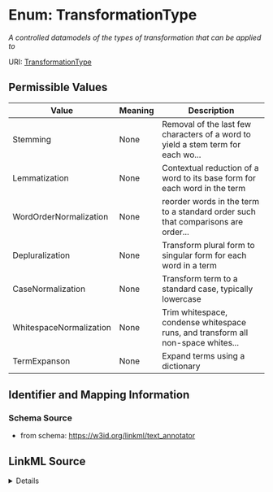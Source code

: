# Enum: TransformationType


_A controlled datamodels of the types of transformation that can be applied to_


URI: [TransformationType](TransformationType)

## Permissible Values

| Value | Meaning | Description |
| --- | --- | --- |
| Stemming | None | Removal of the last few characters of a word to yield a stem term for each wo... |
| Lemmatization | None | Contextual reduction of a word to its base form for each word in the term |
| WordOrderNormalization | None | reorder words in the term to a standard order such that comparisons are order... |
| Depluralization | None | Transform plural form to singular form for each word in a term |
| CaseNormalization | None | Transform term to a standard case, typically lowercase |
| WhitespaceNormalization | None | Trim whitespace, condense whitespace runs, and transform all non-space whites... |
| TermExpanson | None | Expand terms using a dictionary |









## Identifier and Mapping Information







### Schema Source


* from schema: https://w3id.org/linkml/text_annotator




## LinkML Source

<details>
```yaml
name: TransformationType
description: A controlled datamodels of the types of transformation that can be applied
  to
from_schema: https://w3id.org/linkml/text_annotator
rank: 1000
permissible_values:
  Stemming:
    text: Stemming
    description: Removal of the last few characters of a word to yield a stem term
      for each word in the term
  Lemmatization:
    text: Lemmatization
    description: Contextual reduction of a word to its base form for each word in
      the term
  WordOrderNormalization:
    text: WordOrderNormalization
    description: reorder words in the term to a standard order such that comparisons
      are order-independent
  Depluralization:
    text: Depluralization
    description: Transform plural form to singular form for each word in a term
  CaseNormalization:
    text: CaseNormalization
    description: Transform term to a standard case, typically lowercase
  WhitespaceNormalization:
    text: WhitespaceNormalization
    description: Trim whitespace, condense whitespace runs, and transform all non-space
      whitespace to spaces
  TermExpanson:
    text: TermExpanson
    description: Expand terms using a dictionary

```
</details>
